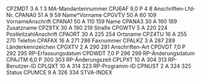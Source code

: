 CPZMDT	3	A	1	3	MA-Mandantennummer
CPJ6AF	9,0	P	4	8	Anschriften-Lfd-Nr.
CPANA0	51	A	9	59	Name*Vorname
CPGVTV	50	A	60	109	VornameAnschrift
CPANA1	50	A	110	159	Name
CPANA3	30	A	160	189	Zusatzname
CPZ9TX	30	A	190	219	Straße
CPGWTV	5	A	220	224	PostleitzahlAnschrift
CPAORT	30	A	225	254	Ortsname
CPZ4TU	16	A	255	270	Telefon
CPAFAX	16	A	271	286	Faxnummer
CPALKZ	3	A	287	289	Länderkennzeichen
CPGXTV	2	A	290	291	Anschriften-Art
CPDVDT	7,0	P	292	295	RP-Erfassungsdatum
CPDWDT	7,0	P	296	299	RP-Änderungsdatum
CPAJTM	6,0	P	300	303	RP-Änderungszeit
CPLPXT	10	A	304	313	RP-Benutzer-ID
CPLQXT	10	A	314	323	RP-Programm-ID
CPNUST	2	A	324	325	Status
CPUMCE	9	A	326	334	STVA-INDEX
